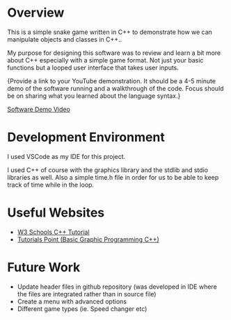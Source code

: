 # Overview

This is a simple snake game written in C++ to demonstrate how we can manipulate objects and classes in C++..

My purpose for designing this software was to review and learn a bit more about C++ especially with a simple game format. Not just your basic functions but a looped user interface that takes user inputs. 

{Provide a link to your YouTube demonstration.  It should be a 4-5 minute demo of the software running and a walkthrough of the code.  Focus should be on sharing what you learned about the language syntax.}

[Software Demo Video](http://youtube.link.goes.here)

# Development Environment

I used VSCode as my IDE for this project.

I used C++ of course with the graphics library and the stdlib and stdio libraries as well. Also a simple time.h file in order for us to be able to keep track of time while in the loop.

# Useful Websites

* [W3 Schools C++ Tutorial](https://www.w3schools.com/cpp/default.asp)
* [Tutorials Point (Basic Graphic Programming C++)](https://www.tutorialspoint.com/basic-graphic-programming-in-cplusplus)

# Future Work

* Update header files in github repository (was developed in IDE where the files are integrated rather than in source file)
* Create a menu with advanced options
* Different game types (ie. Speed changer etc)